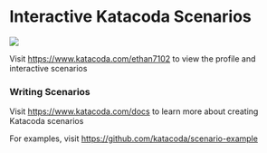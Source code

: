 # Interactive Katacoda Scenarios

[![](http://shields.katacoda.com/katacoda/ethan7102/count.svg)](https://www.katacoda.com/ethan7102 "Get your profile on Katacoda.com")

Visit https://www.katacoda.com/ethan7102 to view the profile and interactive scenarios

### Writing Scenarios
Visit https://www.katacoda.com/docs to learn more about creating Katacoda scenarios

For examples, visit https://github.com/katacoda/scenario-example
